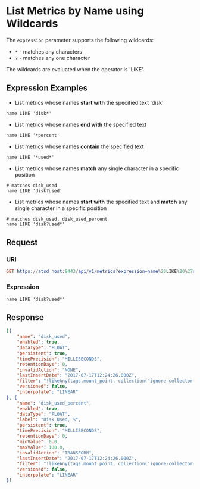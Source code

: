 # List Metrics by Name using Wildcards

The `expression` parameter supports the following wildcards:

* `*` - matches any characters
* `?` - matches any one character

The wildcards are evaluated when the operator is 'LIKE'.

## Expression Examples

* List metrics whose names **start with** the specified text 'disk'

```
name LIKE 'disk*'
```

* List metrics whose names **end with** the specified text

```
name LIKE '*percent'
```

* List metrics whose names **contain** the specified text

```
name LIKE '*used*'
```

* List metrics whose names **match** any single character in a specific position

```
# matches disk_used
name LIKE 'disk?used'
```

* List metrics whose names **start with** the specified text and **match** any single character in a specific position

```
# matches disk_used, disk_used_percent
name LIKE 'disk?used*'
```

## Request

### URI
```elm
GET https://atsd_host:8443/api/v1/metrics?expression=name%20LIKE%20%27disk%3Fused*%27
```

### Expression

```
name LIKE 'disk?used*'
```

## Response

```json
[{
	"name": "disk_used",
	"enabled": true,
	"dataType": "FLOAT",
	"persistent": true,
	"timePrecision": "MILLISECONDS",
	"retentionDays": 0,
	"invalidAction": "NONE",
	"lastInsertDate": "2017-07-17T12:24:26.000Z",
	"filter": "!likeAny(tags.mount_point, collection('ignore-collector-mount-points'))",
	"versioned": false,
	"interpolate": "LINEAR"
}, {
	"name": "disk_used_percent",
	"enabled": true,
	"dataType": "FLOAT",
	"label": "Disk Used, %",
	"persistent": true,
	"timePrecision": "MILLISECONDS",
	"retentionDays": 0,
	"minValue": 0.0,
	"maxValue": 100.0,
	"invalidAction": "TRANSFORM",
	"lastInsertDate": "2017-07-17T12:24:26.000Z",
	"filter": "!likeAny(tags.mount_point, collection('ignore-collector-mount-points'))",
	"versioned": false,
	"interpolate": "LINEAR"
}]
```
